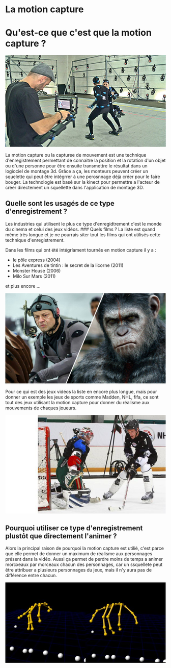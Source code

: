 # La motion capture

# Qu'est-ce que c'est que la motion capture ?

![image motion capture](/image/motion_deux_acteurs.jpg)
>
La motion capture ou la capturee de mouvement est une technique d'enregistrement permettant de connaitre la position et la rotation d'un objet ou d'une personne pour être ensuite transmettre le résultat dans un logiociel de montage 3d. Grâce a ça, les monteurs peuvent créer un squelette qui peut être intégrrer à une perosnnage déjà créer pour le faire bouger. La technologie est basé sur la kinect pour permettre a l'acteur de créer directement un squellette dans l'application de montage 3D.

   ## Quelle sont les usagés de ce type d'enregistrement ?
   Les industries qui utilisent le plus ce type d'enregidtrement c'est le monde du cinema et celui des jeux vidéos.
    ### Quels films ?
    La liste est quand même très longue et je ne pourrais siter tout les films qui ont utilisés cette technique d'enregistrement. 
>
Dans les films qui ont été intégrlament tournés en motion capture il y a :
   >
- le pôle express (2004)
- Les Aventures de tintin : le secret de la licorne (2011)
- Monster House (2006)
- Milo Sur Mars (2011)
>
et plus encore ...
>
![monkey image](/image/monkey.jpg)
>
Pour ce qui est des jeux vidéos la liste en encore plus longue, mais pour donner un exemple les jeux de sports comme Madden, NHL, fifa, ce sont tout des jeux utilisant la motion capture pour donner du réalisme aux mouvements de chaques joueurs.
>
![nhl motion capture](/image/nhl.jpg)
>

## Pourquoi utiliser ce type d'enregistrement plustôt que directement l'animer ?
Alors la principal raison de pourquoi la motion capture est utilié, c'est parce que elle permet de donner un maximum de réalisme aux personnages présent dans la vidéo. Aussi ça permet de perdre moins de temps a animer morcxeaux par morceaux chacun des personnages, car un ssquellete peut être attribuer a plusieurs personnages du jeux, mais il n'y aura pas de différence entre chacun.
>
![squellete](/image/squellette.jpg)
>
